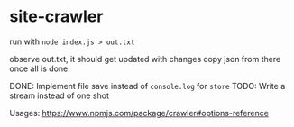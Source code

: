 # site-crawler

run with `node index.js > out.txt`

observe out.txt, it should get updated with changes
copy json from there once all is done

DONE: Implement file save instead of `console.log` for `store`
TODO: Write a stream instead of one shot

Usages: https://www.npmjs.com/package/crawler#options-reference
